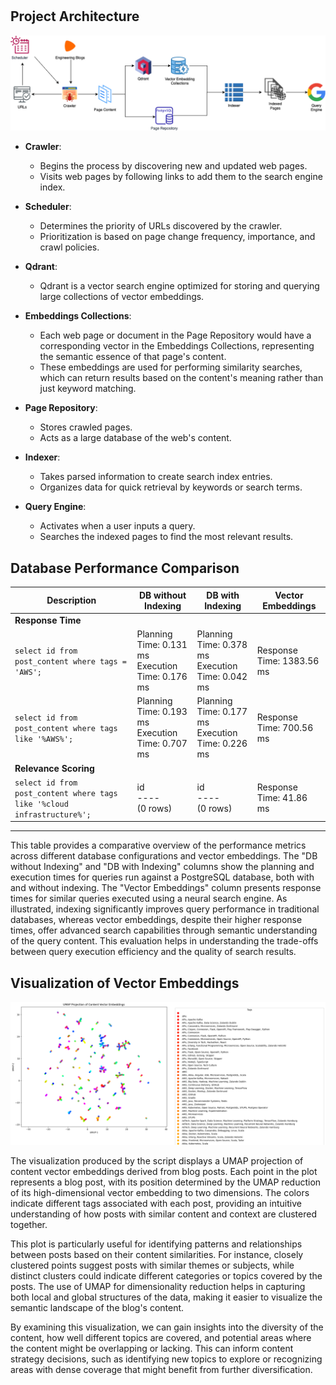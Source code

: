 #

## Project Architecture
<img src="images/workflow.png" alt="UMAP Projection of Content Vector Embeddings" style="max-width: 100%; height: auto;" />

- **Crawler**: 
  - Begins the process by discovering new and updated web pages.
  - Visits web pages by following links to add them to the search engine index.

- **Scheduler**: 
  - Determines the priority of URLs discovered by the crawler.
  - Prioritization is based on page change frequency, importance, and crawl policies.

- **Qdrant**: 
  - Qdrant is a vector search engine optimized for storing and querying large collections of vector embeddings.

- **Embeddings Collections**: 
  - Each web page or document in the Page Repository would have a corresponding vector in the Embeddings Collections, representing the semantic essence of that page's content.
  - These embeddings are used for performing similarity searches, which can return results based on the content's meaning rather than just keyword matching.

- **Page Repository**: 
  - Stores crawled pages.
  - Acts as a large database of the web's content.


- **Indexer**: 
  - Takes parsed information to create search index entries.
  - Organizes data for quick retrieval by keywords or search terms.

- **Query Engine**: 
  - Activates when a user inputs a query.
  - Searches the indexed pages to find the most relevant results.



## Database Performance Comparison

| Description | DB without Indexing | DB with Indexing | Vector Embeddings |
|-------------|---------------------|------------------|-------------------|
| **Response Time** | | | |
| `select id from post_content where tags = 'AWS';` | Planning Time: 0.131 ms<br>Execution Time: 0.176 ms | Planning Time: 0.378 ms<br>Execution Time: 0.042 ms | Response Time: 1383.56 ms |
| `select id from post_content where tags like '%AWS%';` | Planning Time: 0.193 ms<br>Execution Time: 0.707 ms | Planning Time: 0.177 ms<br>Execution Time: 0.226 ms | Response Time: 700.56 ms |
| **Relevance Scoring** | | | |
| `select id from post_content where tags like '%cloud infrastructure%';` | id<br>----<br>(0 rows) | id<br>----<br>(0 rows) | Response Time: 41.86 ms |

---

This table provides a comparative overview of the performance metrics across different database configurations and vector embeddings. The "DB without Indexing" and "DB with Indexing" columns show the planning and execution times for queries run against a PostgreSQL database, both with and without indexing. The "Vector Embeddings" column presents response times for similar queries executed using a neural search engine. As illustrated, indexing significantly improves query performance in traditional databases, whereas vector embeddings, despite their higher response times, offer advanced search capabilities through semantic understanding of the query content. This evaluation helps in understanding the trade-offs between query execution efficiency and the quality of search results.

## Visualization of Vector Embeddings

![UMAP Projection of Content Vector Embeddings](images/umap_projection.png)

The visualization produced by the script displays a UMAP projection of content vector embeddings derived from blog posts. Each point in the plot represents a blog post, with its position determined by the UMAP reduction of its high-dimensional vector embedding to two dimensions. The colors indicate different tags associated with each post, providing an intuitive understanding of how posts with similar content and context are clustered together.

This plot is particularly useful for identifying patterns and relationships between posts based on their content similarities. For instance, closely clustered points suggest posts with similar themes or subjects, while distinct clusters could indicate different categories or topics covered by the posts. The use of UMAP for dimensionality reduction helps in capturing both local and global structures of the data, making it easier to visualize the semantic landscape of the blog's content.

By examining this visualization, we can gain insights into the diversity of the content, how well different topics are covered, and potential areas where the content might be overlapping or lacking. This can inform content strategy decisions, such as identifying new topics to explore or recognizing areas with dense coverage that might benefit from further diversification.

